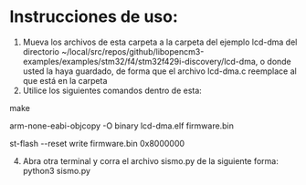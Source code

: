 # Instrucciones de uso: 

1. Mueva los archivos de esta carpeta a la carpeta del ejemplo lcd-dma del directorio ~/local/src/repos/github/libopencm3-examples/examples/stm32/f4/stm32f429i-discovery/lcd-dma, o donde usted la haya guardado, de forma que el archivo lcd-dma.c reemplace al que está en la carpeta
2. Utilice los siguientes comandos dentro de esta:

make
  
arm-none-eabi-objcopy -O binary lcd-dma.elf firmware.bin

st-flash --reset write firmware.bin 0x8000000

4. Abra otra terminal y corra el archivo sismo.py de la siguiente forma: python3 sismo.py
